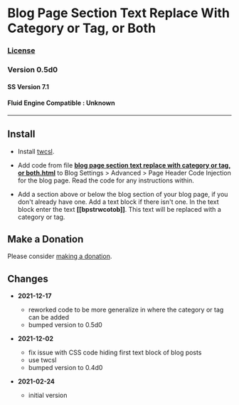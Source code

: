 # Blog Page Section Text Replace With Category or Tag, or Both

### [License][99]

### Version 0.5d0

#### SS Version 7.1

#### Fluid Engine Compatible : Unknown

---

## Install

* Install
  [twcsl](https://github.com/tomsWebConsulting/twcsl#install-options).
  
* Add code from file
  **[blog page section text replace with category or tag, or both.html](blog%20page%20section%20text%20replace%20with%20category%20or%20tag,%20or%20both.html#L1)**
  to Blog Settings > Advanced > Page Header Code Injection for the blog page.
  Read the code for any instructions within.
  
* Add a section above or below the blog section of your blog page, if you don't
  already have one. Add a text block if there isn't one. In the text block
  enter the text **[[bpstrwcotob]]**. This text will be replaced with a category
  or tag.

## Make a Donation

Please consider
[making a donation](https://github.com/tomsWebConsulting/twcsl#make-a-donation).

## Changes

* **2021-12-17**

  * reworked code to be more generalize in where the category or tag can be
    added
  * bumped version to 0.5d0
  
* **2021-12-02**

  * fix issue with CSS code hiding first text block of blog posts
  * use twcsl
  * bumped version to 0.4d0
  
* **2021-02-24**

  * initial version

[99]: https://github.com/tomsWebConsulting/twcsl/blob/main/LICENSE.txt#L1
